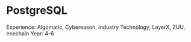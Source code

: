 # PostgreSQL

Experience: Algomatic, Cybereason, Industry Technology, LayerX, ZUU, enechain
Year: 4-6